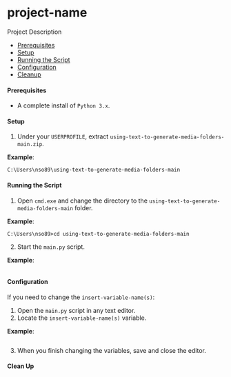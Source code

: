 # project-name
Project Description

* [Prerequisites](#prerequisites)
* [Setup](#setup)
* [Running the Script](#running-the-script)
* [Configuration](#configuration)
* [Cleanup](#cleanup)

#### <a name="prerequisites"></a>Prerequisites
* A complete install of `Python 3.x`.

#### <a name="setup"></a>Setup
1. Under your `USERPROFILE`, extract `using-text-to-generate-media-folders-main.zip`.

**Example**:
```
C:\Users\nso89\using-text-to-generate-media-folders-main
```
#### <a name="running-the-script"></a>Running the Script
1. Open `cmd.exe` and change the directory to the `using-text-to-generate-media-folders-main` folder.

**Example**:
```
C:\Users\nso89>cd using-text-to-generate-media-folders-main
```
2. Start the `main.py` script.

**Example**:
```
```
#### <a name="configuration"></a>Configuration
If you need to change the `insert-variable-name(s)`:

1. Open the `main.py` script in any text editor.
2. Locate the `insert-variable-name(s)` variable.

**Example**:
```
```
3. When you finish changing the variables, save and close the editor.
#### <a name="cleanup"></a>Clean Up
